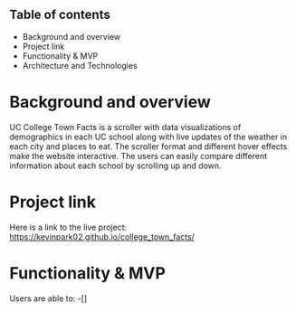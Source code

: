 ## Table of contents
* Background and overview
* Project link
* Functionality & MVP
* Architecture and Technologies

# Background and overview
UC College Town Facts is a scroller with data visualizations of demographics in each UC school along with live updates of the weather in each city and places to eat. The scroller format and different hover effects make the website interactive. The users can easily compare different information about each school by scrolling up and down.

# Project link
Here is a link to the live project: https://kevinpark02.github.io/college_town_facts/

# Functionality & MVP
Users are able to: 
-[] 